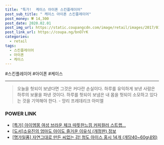 ```yaml
--- 
title: "특가!  케이스 아이폰 스킨플레이어" 
post_sub_title: " 케이스 아이폰 스킨플레이어" 
post_money: ₩ 14,300 
post_date: 2020.02.01 
post_img_url: https://static.coupangcdn.com/image/retail/images/2017/01/20/17/3/434178db-525c-4215-8d4d-68828da688f2.jpg 
post_link_url: https://coupa.ng/bnO7rK 
categories: 
  - retail 
tags: 
  - 스킨플레이어 
  - 아이폰 
  - 케이스 
--- 
```

  #스킨플레이어 #아이폰 #케이스 
<hr> 

> 오늘을 헛되이 보냈다면 그것은 커다란 손실이다. 하루를 유익하게 보낸 사람은 하루의 보물을 파낸 것이다. 하루를 헛되이 보냄은 내 몸을 헛되이 소모하고 있다는 것을 기억해야 한다. - 앙리 프레데리크 아미엘 


### POWER LINK

* <a href="https://blog.naver.com/an0733/221786097838" target="_blank">[특가] 아이엠몽 여성 브라운 체크 따뜻한느낌 커피컬러 스트랩...</a>
* <a href="https://blog.naver.com/santokki14/221770140452" target="_blank">[도서]소유진의 엄마도 아이도 즐거운 이유식 (개정판) 정보</a>
* <a href="https://blog.naver.com/fasyy4321/221783334530" target="_blank">[명가일품] 자연그대로 만든 씨없는 감! 청도 아이스 홍시 14개 (개당40~60g내외)</a>
